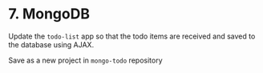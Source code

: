 # 7. MongoDB


Update the `todo-list` app so that the todo items are received and saved to the database using AJAX.

Save as a new project in `mongo-todo` repository